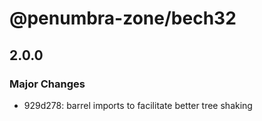 # @penumbra-zone/bech32

## 2.0.0

### Major Changes

- 929d278: barrel imports to facilitate better tree shaking
